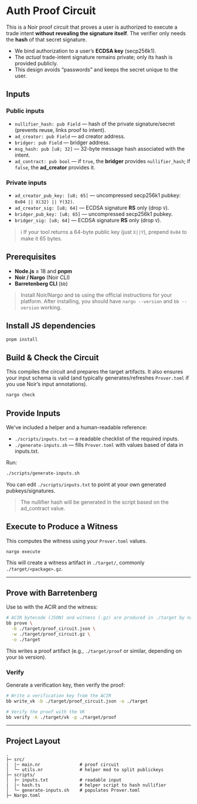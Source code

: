 # Auth Proof Circuit

This is a Noir proof circuit that proves a user is authorized to execute a trade intent **without revealing the signature itself**. The verifier only needs the **hash** of that secret signature.

* We bind authorization to a user’s **ECDSA key** (secp256k1).
* The *actual* trade-intent signature remains private; only its hash is provided publicly.
* This design avoids “passwords” and keeps the secret unique to the user.

## Inputs

### Public inputs

* `nullifier_hash: pub Field` — hash of the private signature/secret (prevents reuse, links proof to intent).
* `ad_creator: pub Field` — ad creator address.
* `bridger: pub Field` — bridger address.
* `msg_hash: pub [u8; 32]` — 32-byte message hash associated with the intent.
* `ad_contract: pub bool` — if `true`, the **bridger** provides `nullifier_hash`; if `false`, the **ad_creator** provides it.

### Private inputs

* `ad_creator_pub_key: [u8; 65]` — uncompressed secp256k1 pubkey: `0x04 || X(32) || Y(32)`.
* `ad_creator_sig: [u8; 64]` — ECDSA signature **RS** only (drop `V`).
* `bridger_pub_key: [u8; 65]` — uncompressed secp256k1 pubkey.
* `bridger_sig: [u8; 64]` — ECDSA signature **RS** only (drop `V`).

> ℹ️ If your tool returns a 64-byte public key (just `X||Y`), prepend `0x04` to make it 65 bytes.

## Prerequisites

* **Node.js** ≥ 18 and **pnpm**
* **Noir / Nargo** (Noir CLI)
* **Barretenberg CLI** (`bb`)

> Install Noir/Nargo and `bb` using the official instructions for your platform.
> After installing, you should have `nargo --version` and `bb --version` working.

## Install JS dependencies

```bash
pnpm install
```

## Build & Check the Circuit

This compiles the circuit and prepares the target artifacts. It also ensures your input schema is valid (and typically generates/refreshes `Prover.toml` if you use Noir’s input annotations).

```bash
nargo check
```

## Provide Inputs

We've included a helper and a human-readable reference:

* `./scripts/inputs.txt` — a readable checklist of the required inputs.
* `./generate-inputs.sh` — fills `Prover.toml` with values based of data in inputs.txt.

Run:

```bash
./scripts/generate-inputs.sh
```

You can edit `./scripts/inputs.txt` to point at your own generated pubkeys/signatures.

> The nullifier hash will be generated in the script based on the ad_contract value.

## Execute to Produce a Witness

This computes the witness using your `Prover.toml` values.

```bash
nargo execute
```

This will create a witness artifact in `./target/`, commonly `./target/<package>.gz`.

---

## Prove with Barretenberg

Use `bb` with the ACIR and the witness:

```bash
# ACIR bytecode (JSON) and witness (.gz) are produced in ./target by nargo
bb prove \
  -b ./target/proof_circuit.json \
  -w ./target/proof_circuit.gz \
  -o ./target
```

This writes a proof artifact (e.g., `./target/proof` or similar, depending on your `bb` version).

### Verify

Generate a verification key, then verify the proof:

```bash
# Write a verification key from the ACIR
bb write_vk -b ./target/proof_circuit.json -o ./target

# Verify the proof with the VK
bb verify -k ./target/vk -p ./target/proof
```

---

## Project Layout

```text
.
├─ src/
|  |─ main.nr               # proof circuit
│  └─ utils.nr              # helper mod to split publickeys
├─ scripts/
│  ├─ inputs.txt            # readable input 
|  |─ hash.ts               # helper script to hash nullifier
│  └─ generate-inputs.sh    # populates Prover.toml
├─ Nargo.toml               
```
